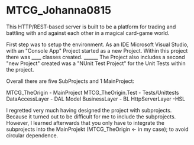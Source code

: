 # MTCG_Johanna0815
This HTTP/REST-based server is built to be a platform for trading and battling with and against each other in a magical card-game world.

First step was to setup the environment. As an IDE Microsoft Visual Studio, with an "Console App" Project started as a new Project. Within this project there was 
____ classes created. ______ The Project also includes a second "new Project" created was a "NUnit Test Project" for the Unit Tests within the project. 

Overall there are five SubProjects and 1 MainProject:

MTCG_TheOrigin - MainProject
MTCG_TheOrigin.Test - Tests/Unittests
DataAccessLayer - DAL
Model
BusinessLayer - BL
HttpServerLayer -HSL

I regretted very much having designed the project with subprojects. Because it turned out to be difficult for me to include the subprojects. However, I learned afterwards that you only have to integrate the subprojects into the MainProjekt (MTCG_TheOrigin <- in my case); to avoid circular dependence.

